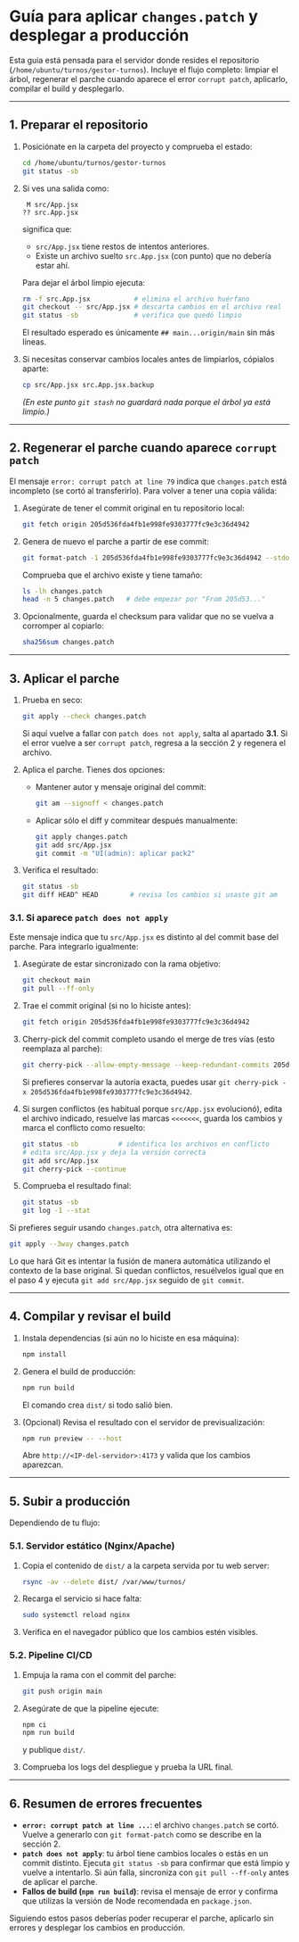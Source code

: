# Guía para aplicar `changes.patch` y desplegar a producción

Esta guía está pensada para el servidor donde resides el repositorio (`/home/ubuntu/turnos/gestor-turnos`). Incluye el flujo completo: limpiar el árbol, regenerar el parche cuando aparece el error `corrupt patch`, aplicarlo, compilar el build y desplegarlo.

---

## 1. Preparar el repositorio

1. Posiciónate en la carpeta del proyecto y comprueba el estado:
   ```bash
   cd /home/ubuntu/turnos/gestor-turnos
   git status -sb
   ```

2. Si ves una salida como:
   ```
    M src/App.jsx
   ?? src.App.jsx
   ```
   significa que:
   - `src/App.jsx` tiene restos de intentos anteriores.
   - Existe un archivo suelto `src.App.jsx` (con punto) que no debería estar ahí.

   Para dejar el árbol limpio ejecuta:
   ```bash
   rm -f src.App.jsx           # elimina el archivo huérfano
   git checkout -- src/App.jsx # descarta cambios en el archivo real
   git status -sb              # verifica que quedó limpio
   ```
   El resultado esperado es únicamente `## main...origin/main` sin más líneas.

3. Si necesitas conservar cambios locales antes de limpiarlos, cópialos aparte:
   ```bash
   cp src/App.jsx src.App.jsx.backup
   ```
   *(En este punto `git stash` no guardará nada porque el árbol ya está limpio.)*

---

## 2. Regenerar el parche cuando aparece `corrupt patch`

El mensaje `error: corrupt patch at line 79` indica que `changes.patch` está incompleto (se cortó al transferirlo). Para volver a tener una copia válida:

1. Asegúrate de tener el commit original en tu repositorio local:
   ```bash
   git fetch origin 205d536fda4fb1e998fe9303777fc9e3c36d4942
   ```

2. Genera de nuevo el parche a partir de ese commit:
   ```bash
   git format-patch -1 205d536fda4fb1e998fe9303777fc9e3c36d4942 --stdout > changes.patch
   ```
   Comprueba que el archivo existe y tiene tamaño:
   ```bash
   ls -lh changes.patch
   head -n 5 changes.patch   # debe empezar por "From 205d53..."
   ```

3. Opcionalmente, guarda el checksum para validar que no se vuelva a corromper al copiarlo:
   ```bash
   sha256sum changes.patch
   ```

---

## 3. Aplicar el parche

1. Prueba en seco:
   ```bash
   git apply --check changes.patch
   ```
   Si aquí vuelve a fallar con `patch does not apply`, salta al apartado **3.1**. Si el error vuelve a ser `corrupt patch`, regresa a la sección 2 y regenera el archivo.

2. Aplica el parche. Tienes dos opciones:
   - Mantener autor y mensaje original del commit:
     ```bash
     git am --signoff < changes.patch
     ```
   - Aplicar sólo el diff y commitear después manualmente:
     ```bash
     git apply changes.patch
     git add src/App.jsx
     git commit -m "UI(admin): aplicar pack2"
     ```

3. Verifica el resultado:
   ```bash
   git status -sb
   git diff HEAD^ HEAD        # revisa los cambios si usaste git am
   ```

### 3.1. Si aparece `patch does not apply`

Este mensaje indica que tu `src/App.jsx` es distinto al del commit base del parche. Para integrarlo igualmente:

1. Asegúrate de estar sincronizado con la rama objetivo:
   ```bash
   git checkout main
   git pull --ff-only
   ```

2. Trae el commit original (si no lo hiciste antes):
   ```bash
   git fetch origin 205d536fda4fb1e998fe9303777fc9e3c36d4942
   ```

3. Cherry-pick del commit completo usando el merge de tres vías (esto reemplaza al parche):
   ```bash
   git cherry-pick --allow-empty-message --keep-redundant-commits 205d536fda4fb1e998fe9303777fc9e3c36d4942
   ```
   Si prefieres conservar la autoría exacta, puedes usar `git cherry-pick -x 205d536fda4fb1e998fe9303777fc9e3c36d4942`.

4. Si surgen conflictos (es habitual porque `src/App.jsx` evolucionó), edita el archivo indicado, resuelve las marcas `<<<<<<<`, guarda los cambios y marca el conflicto como resuelto:
   ```bash
   git status -sb          # identifica los archivos en conflicto
   # edita src/App.jsx y deja la versión correcta
   git add src/App.jsx
   git cherry-pick --continue
   ```

5. Comprueba el resultado final:
   ```bash
   git status -sb
   git log -1 --stat
   ```

Si prefieres seguir usando `changes.patch`, otra alternativa es:
```bash
git apply --3way changes.patch
```
Lo que hará Git es intentar la fusión de manera automática utilizando el contexto de la base original. Si quedan conflictos, resuélvelos igual que en el paso 4 y ejecuta `git add src/App.jsx` seguido de `git commit`.

---

## 4. Compilar y revisar el build

1. Instala dependencias (si aún no lo hiciste en esa máquina):
   ```bash
   npm install
   ```

2. Genera el build de producción:
   ```bash
   npm run build
   ```
   El comando crea `dist/` si todo salió bien.

3. (Opcional) Revisa el resultado con el servidor de previsualización:
   ```bash
   npm run preview -- --host
   ```
   Abre `http://<IP-del-servidor>:4173` y valida que los cambios aparezcan.

---

## 5. Subir a producción

Dependiendo de tu flujo:

### 5.1. Servidor estático (Nginx/Apache)

1. Copia el contenido de `dist/` a la carpeta servida por tu web server:
   ```bash
   rsync -av --delete dist/ /var/www/turnos/
   ```

2. Recarga el servicio si hace falta:
   ```bash
   sudo systemctl reload nginx
   ```

3. Verifica en el navegador público que los cambios estén visibles.

### 5.2. Pipeline CI/CD

1. Empuja la rama con el commit del parche:
   ```bash
   git push origin main
   ```

2. Asegúrate de que la pipeline ejecute:
   ```bash
   npm ci
   npm run build
   ```
   y publique `dist/`.

3. Comprueba los logs del despliegue y prueba la URL final.

---

## 6. Resumen de errores frecuentes

- **`error: corrupt patch at line ...`**: el archivo `changes.patch` se cortó. Vuelve a generarlo con `git format-patch` como se describe en la sección 2.
- **`patch does not apply`**: tu árbol tiene cambios locales o estás en un commit distinto. Ejecuta `git status -sb` para confirmar que está limpio y vuelve a intentarlo. Si aún falla, sincroniza con `git pull --ff-only` antes de aplicar el parche.
- **Fallos de build (`npm run build`)**: revisa el mensaje de error y confirma que utilizas la versión de Node recomendada en `package.json`.

Siguiendo estos pasos deberías poder recuperar el parche, aplicarlo sin errores y desplegar los cambios en producción.
